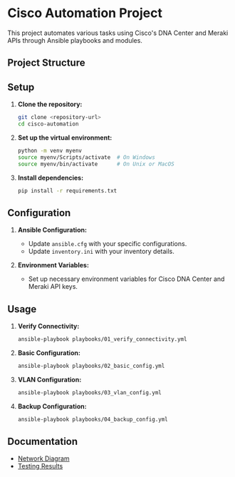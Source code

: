 # Cisco Automation Project

This project automates various tasks using Cisco's DNA Center and Meraki APIs through Ansible playbooks and modules.

## Project Structure

## Setup

1. **Clone the repository:**
    ```sh
    git clone <repository-url>
    cd cisco-automation
    ```

2. **Set up the virtual environment:**
    ```sh
    python -m venv myenv
    source myenv/Scripts/activate  # On Windows
    source myenv/bin/activate      # On Unix or MacOS
    ```

3. **Install dependencies:**
    ```sh
    pip install -r requirements.txt
    ```

## Configuration

1. **Ansible Configuration:**
    - Update `ansible.cfg` with your specific configurations.
    - Update `inventory.ini` with your inventory details.

2. **Environment Variables:**
    - Set up necessary environment variables for Cisco DNA Center and Meraki API keys.

## Usage

1. **Verify Connectivity:**
    ```sh
    ansible-playbook playbooks/01_verify_connectivity.yml
    ```

2. **Basic Configuration:**
    ```sh
    ansible-playbook playbooks/02_basic_config.yml
    ```

3. **VLAN Configuration:**
    ```sh
    ansible-playbook playbooks/03_vlan_config.yml
    ```

4. **Backup Configuration:**
    ```sh
    ansible-playbook playbooks/04_backup_config.yml
    ```

## Documentation

- [Network Diagram](documentation/network_diagram.md)
- [Testing Results](documentation/testing_results.md)